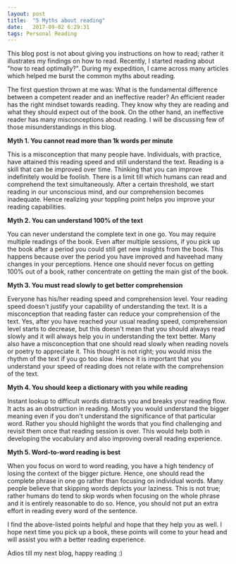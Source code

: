 ```yaml
---
layout: post
title:  "5 Myths about reading"
date:   2017-09-02 6:29:31
tags: Personal Reading
---
```


This blog post is not about giving you instructions on how to read; rather it illustrates my findings on how to read. Recently, I started reading about "how to read optimally?". During my expedition, I came across many articles which helped me burst the common myths about reading.

The first question thrown at me was: What is the fundamental difference between a competent reader and an ineffective reader? An efficient reader has the right mindset towards reading. They know why they are reading and what they should expect out of the book. On the other hand, an ineffective reader has many misconceptions about reading. I will be discussing few of those misunderstandings in this blog.

**Myth 1. You cannot read more than 1k words per minute**

This is a misconception that many people have. Individuals, with practice, have attained this reading speed and still understand the text. Reading is a skill that can be improved over time. Thinking that you can improve indefinitely would be foolish. There is a limit till which humans can read and comprehend the text simultaneously. After a certain threshold, we start reading in our unconscious mind, and our comprehension becomes inadequate. Hence realizing your toppling point helps you improve your
reading capabilities.

**Myth 2. You can understand 100% of the text**

You can never understand the complete text in one go. You may require multiple readings of the book. Even after multiple sessions, if you pick up the book after a period you could still get new insights from the book. This happens because over the period you have improved and haveehad many changes in your perceptions. Hence one should never focus on getting 100% out of a book, rather concentrate on getting the main gist of the book.

**Myth 3. You must read slowly to get better comprehension**

Everyone has his/her reading speed and comprehension level. Your reading speed doesn't justify your capability of understanding the text. It is a misconception that reading faster can reduce your comprehension of the text. Yes, after you have reached your usual reading speed, comprehension level starts to decrease, but this doesn't mean that you should always read slowly and it will always help you in understanding the text better. Many also have a misconception that one should read slowly when reading novels or poetry to appreciate it. This thought is not right; you would miss the rhythm of the text if you go too slow. Hence it is important that you understand your speed of reading does not relate with the comprehension of the text.

**Myth 4. You should keep a dictionary with you while reading**

Instant lookup to difficult words distracts you and breaks your reading flow. It acts as an obstruction in reading. Mostly you would understand the bigger meaning even if you don't understand the significance of that particular word. Rather you should highlight the words that you find challenging and revisit them once that reading session is over. This would help both in developing the vocabulary and also improving overall reading experience.

**Myth 5. Word-to-word reading is best**

When you focus on word to word reading, you have a high tendency of losing the context of the bigger picture. Hence, one should read the complete phrase in one go rather than focusing on individual words. Many people believe that skipping words depicts your laziness. This is not true; rather humans do tend to skip words when focusing on the whole phrase and it is entirely reasonable to do so. Hence, you should not put an extra effort in reading every word of the sentence.

I find the above-listed points helpful and hope that they help you as well. I hope next time you pick up a book, these points will come to your head and will assist you with a better reading experience.

Adios till my next blog, happy reading :)

